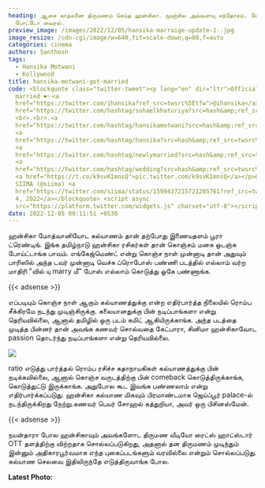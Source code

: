 ```yaml
---
heading: ஆசை காதலனை திருமணம் செய்த ஹன்சிகா. மூஞ்சில அவ்வளவு சந்தோசம். லேட்டஸ்ட்
  போட்டோ வைரல்.
preview_image: /images/2022/12/05/hansika-marraige-update-1-.jpg
image_resize: /cdn-cgi/image/w=640,fit=scale-down,q=80,f=auto
categories: cinema
authors: Santhosh
tags:
  - Hansika Motwani
  - Kollywood
title: hansika-motwani-got-married
code: <blockquote class="twitter-tweet"><p lang="en" dir="ltr">Officially
  married ❤️✨<a
  href="https://twitter.com/ihansika?ref_src=twsrc%5Etfw">@ihansika</a> <a
  href="https://twitter.com/hashtag/sohaelkhaturiya?src=hash&amp;ref_src=twsrc%5Etfw">#sohaelkhaturiya</a>
  <br>.<br>.<a
  href="https://twitter.com/hashtag/hansikamotwani?src=hash&amp;ref_src=twsrc%5Etfw">#hansikamotwani</a>
  <a
  href="https://twitter.com/hashtag/hansika?src=hash&amp;ref_src=twsrc%5Etfw">#hansika</a>
  <a
  href="https://twitter.com/hashtag/newlymarried?src=hash&amp;ref_src=twsrc%5Etfw">#newlymarried</a>
  <a
  href="https://twitter.com/hashtag/wedding?src=hash&amp;ref_src=twsrc%5Etfw">#wedding</a>
  <a href="https://t.co/k9svKImnsQ">pic.twitter.com/k9svKImnsQ</a></p>&mdash;
  SIIMA (@siima) <a
  href="https://twitter.com/siima/status/1599437215721205761?ref_src=twsrc%5Etfw">December
  4, 2022</a></blockquote> <script async
  src="https://platform.twitter.com/widgets.js" charset="utf-8"></script>
date: 2022-12-05 09:11:51 +0530
---
```

ஹன்சிகா மோத்வானியோட கல்யாணம் தான் தற்போது இணையதளம் பூரா ட்ரெண்டிங். இங்க தமிழ்நாடு ஹன்சிகா ரசிகர்கள் தான் கொஞ்சம் மனசு ஒடஞ்சு போய்ட்டாங்க பாவம். எங்கேஜ்மெண்ட் என்று கொஞ்ச நாள் முன்னாடி தான் அதுவும் பாரிஸில் அந்த டவர் முன்னாடி வெச்சு ப்ரொபோஸ் பண்ணி படத்தில் எல்லாம் வர்ற மாதிரி "வில் யு marry மீ" போஸ் எல்லாம் கொடுத்து ஓகே பண்ணாங்க.

{{< adsense >}}

எப்படியும் கொஞ்ச நாள் ஆகும் கல்யாணத்துக்கு என்ற எதிர்பார்த்த நிலையில் ரொம்ப சீக்கிரமே நடந்து முடிஞ்சிருக்கு. கலையானதுக்கு பின் நடிப்பாங்களா என்று தெரியவில்லை, ஆனால் தமிழில் ஒரு படம் கமிட் ஆகியிருக்காங்க. அந்த படத்தை முடித்த பின்னர் தான் அவங்க கணவர் சொல்வதை கேட்பாரா, சினிமா ஹன்சிகாவோட passion தொடர்ந்து நடிப்பாங்களா என்று தெரியவில்லை.

![](/images/2022/12/05/hansika-marraige-update-2-.jpg)

ratio எடுத்து பார்த்தல் ரொம்ப ரசிச்ச கதாநாயகிகள் கல்யாணத்துக்கு பின் நடிக்கவில்லை, ஆனால் கொஞ்ச வருடத்திற்கு பின் comeback கொடுத்திருக்காங்க, கொடுத்துட்டு இருக்காங்க. அதுபோல கூட இவங்க பண்ணலாம் என்று எதிர்பார்க்கப்படுது. ஹன்சிகா கல்யாண மிகவும் பிரமாண்டமாக ஜெய்ப்பூர் palace-ல் நடந்திருக்கிறது நேற்று.கணவர் பெயர் சோஹல் கத்துறியா, அவர் ஒரு பிசினஸ்மேன்.

{{< adsense >}}

நயன்தாரா போல ஹன்சிகாவும் அவங்களோட திருமண வீடியோ ரைட்ஸ் ஹாட்ஸ்டார் OTT தளத்திற்கு விற்றதாக சொல்லப்படுகிறது, அதனால் தன திருமணம் முடிந்தும் இன்னும் அதிகாரபூர்வமாக எந்த புகைப்படங்களும் வரவில்லை என்றும் சொல்லப்படுது. கல்யாண செலவை இதிலிருந்தே எடுத்திருவாங்க போல. 

**L﻿atest Photo:**